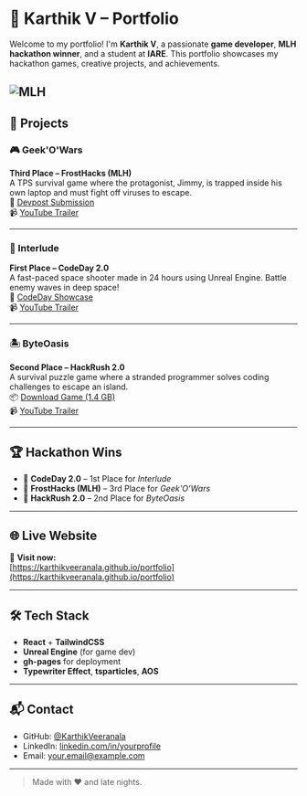 # 🚀 Karthik V – Portfolio

Welcome to my portfolio! I'm **Karthik V**, a passionate **game developer**, **MLH hackathon winner**, and a student at **IARE**. This portfolio showcases my hackathon games, creative projects, and achievements.

![MLH](https://img.shields.io/badge/MLH-Winner-yellow?style=flat-square&logo=medal)
---

## 🌟 Projects

### 🎮 Geek'O'Wars
**Third Place – FrostHacks (MLH)**  
A TPS survival game where the protagonist, Jimmy, is trapped inside his own laptop and must fight off viruses to escape.  
🔗 [Devpost Submission](https://devpost.com/software/geek-o-wars)  
📹 [YouTube Trailer](https://youtu.be/Ev9z2NhpzhQ)

---

### 🚀 Interlude
**First Place – CodeDay 2.0**  
A fast-paced space shooter made in 24 hours using Unreal Engine. Battle enemy waves in deep space!  
🔗 [CodeDay Showcase](https://showcase.codeday.org/project/claxnqs0n1204021fgiftjsldqfi)  
📹 [YouTube Trailer](https://youtu.be/dHsKdx9EZbs)

---

### 🏝️ ByteOasis
**Second Place – HackRush 2.0**  
A survival puzzle game where a stranded programmer solves coding challenges to escape an island.  
📦 [Download Game (1.4 GB)](https://drive.google.com/drive/folders/1VgsEXIlgDOYZEDbVNmD2cDnmNajDsa0n?usp=drive_link)  
📹 [YouTube Trailer](https://youtu.be/N3iP3Src8uw)

---

## 🏆 Hackathon Wins
- 🥇 **CodeDay 2.0** – 1st Place for *Interlude*
- 🥉 **FrostHacks (MLH)** – 3rd Place for *Geek'O'Wars*
- 🥈 **HackRush 2.0** – 2nd Place for *ByteOasis*

---

## 🌐 Live Website

📡 **Visit now:**  
[https://karthikveeranala.github.io/portfolio](https://karthikveeranala.github.io/portfolio)

---

## 🛠️ Tech Stack

- **React** + **TailwindCSS**
- **Unreal Engine** (for game dev)
- **gh-pages** for deployment
- **Typewriter Effect**, **tsparticles**, **AOS**

---

## 📬 Contact

- GitHub: [@KarthikVeeranala](https://github.com/KarthikVeeranala)
- LinkedIn: [linkedin.com/in/yourprofile](https://linkedin.com/in/yourprofile)
- Email: your.email@example.com

---

> Made with ❤️ and late nights.

